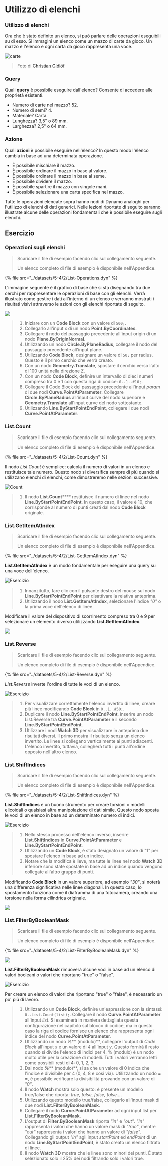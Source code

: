 # Utilizzo di elenchi

### Utilizzo di elenchi

Ora che è stato definito un elenco, si può parlare delle operazioni eseguibili su di esso. Si immagini un elenco come un mazzo di carte da gioco. Un mazzo è l'elenco e ogni carta da gioco rappresenta una voce.

![carte](../images/5-4/2/Playing\_cards\_modified.jpg)

> Foto di [Christian Gidlöf](https://commons.wikimedia.org/wiki/File:Playing\_cards\_modified.jpg)

### Query

Quali **query** è possibile eseguire dall'elenco? Consente di accedere alle proprietà esistenti.

* Numero di carte nel mazzo? 52\.
* Numero di semi? 4\.
* Materiale? Carta.
* Lunghezza? 3,5" o 89 mm.
* Larghezza? 2,5" o 64 mm.

### Azione

Quali **azioni** è possibile eseguire nell'elenco? In questo modo l'elenco cambia in base ad una determinata operazione.

* È possibile mischiare il mazzo.
* È possibile ordinare il mazzo in base al valore.
* È possibile ordinare il mazzo in base al seme.
* È possibile dividere il mazzo.
* È possibile spartire il mazzo con singole mani.
* È possibile selezionare una carta specifica nel mazzo.

Tutte le operazioni elencate sopra hanno nodi di Dynamo analoghi per l'utilizzo di elenchi di dati generici. Nelle lezioni riportate di seguito saranno illustrate alcune delle operazioni fondamentali che è possibile eseguire sugli elenchi.

## **Esercizio**

### **Operazioni sugli elenchi**

> Scaricare il file di esempio facendo clic sul collegamento seguente.
>
> Un elenco completo di file di esempio è disponibile nell'Appendice.

{% file src="../datasets/5-4/2/List-Operations.dyn" %}

L'immagine seguente è il grafico di base che si sta disegnando tra due cerchi per rappresentare le operazioni di base con gli elenchi. Verrà illustrato come gestire i dati all'interno di un elenco e verranno mostrati i risultati visivi attraverso le azioni con gli elenchi riportate di seguito.

![](../images/5-4/2/workingwithlist-listoperation.jpg)

> 1. Iniziare con un **Code Block** con un valore di `500;`.
> 2. Collegarlo all'input x di un nodo **Point.ByCoordinates**.
> 3. Collegare il nodo del passaggio precedente all'input origin di un nodo **Plane.ByOriginNormal**.
> 4. Utilizzando un nodo **Circle.ByPlaneRadius**, collegare il nodo del passaggio precedente all'input plane.
> 5. Utilizzando **Code Block**, designare un valore di `50;` per radius. Questo è il primo cerchio che verrà creato.
> 6. Con un nodo **Geometry.Translate**, spostare il cerchio verso l'alto di 100 unità nella direzione Z.
> 7. Con un nodo **Code Block**, definire un intervallo di dieci numeri compreso tra 0 e 1 con questa riga di codice: `0..1..#10;`.
> 8. Collegare il Code Block del passaggio precedente all'input _param_ di due nodi **Curve.PointAtParameter**. Collegare **Circle.ByPlaneRadius** all'input curve del nodo superiore e **Geometry.Translate** all'input curve del nodo sottostante.
> 9. Utilizzando **Line.ByStartPointEndPoint**, collegare i due nodi **Curve.PointAtParameter**.

### List.Count

> Scaricare il file di esempio facendo clic sul collegamento seguente.
>
> Un elenco completo di file di esempio è disponibile nell'Appendice.

{% file src="../datasets/5-4/2/List-Count.dyn" %}

Il nodo _List.Count_ è semplice: calcola il numero di valori in un elenco e restituisce tale numero. Questo nodo si diversifica sempre di più quando si utilizzano elenchi di elenchi, come dimostreremo nelle sezioni successive.

![Count](../images/5-4/2/workingwithlist-listoperation-listcount.jpg)

> 1. Il nodo **List.Count**_****_ restituisce il numero di linee nel nodo **Line.ByStartPointEndPoint**. In questo caso, il valore è 10, che corrisponde al numero di punti creati dal nodo **Code Block** originale.

### List.GetItemAtIndex

> Scaricare il file di esempio facendo clic sul collegamento seguente.
>
> Un elenco completo di file di esempio è disponibile nell'Appendice.

{% file src="../datasets/5-4/2/List-GetItemAtIndex.dyn" %}

**List.GetItemAtIndex** è un modo fondamentale per eseguire una query su una voce dell'elenco.

![Esercizio](../images/5-4/2/workingwithlist-getitemindex01.jpg)

> 1. Innanzitutto, fare clic con il pulsante destro del mouse sul nodo **Line.ByStartPointEndPoint** per disattivare la relativa anteprima.
> 2. Utilizzando il nodo **List.GetItemAtIndex**, selezionare l'indice _"0"_ o la prima voce dell'elenco di linee.

Modificare il valore del dispositivo di scorrimento compreso tra 0 e 9 per selezionare un elemento diverso utilizzando **List.GetItemAtIndex**.

![](../images/5-4/2/workingwithlist-getitemindex02.gif)

### List.Reverse

> Scaricare il file di esempio facendo clic sul collegamento seguente.
>
> Un elenco completo di file di esempio è disponibile nell'Appendice.

{% file src="../datasets/5-4/2/List-Reverse.dyn" %}

_List.Reverse_ inverte l'ordine di tutte le voci di un elenco.

![Esercizio](../images/5-4/2/workingwithlist-listreverse.jpg)

> 1. Per visualizzare correttamente l'elenco invertito di linee, creare più linee modificando **Code Block** in `0..1..#50;`.
> 2. Duplicare il nodo **Line.ByStartPointEndPoint**, inserire un nodo List.Reverse tra **Curve.PointAtParameter** e il secondo **Line.ByStartPointEndPoint**.
> 3. Utilizzare i nodi **Watch 3D** per visualizzare in anteprima due risultati diversi. Il primo mostra il risultato senza un elenco invertito. Le linee si collegano verticalmente ai punti adiacenti. L'elenco invertito, tuttavia, collegherà tutti i punti all'ordine opposto nell'altro elenco.

### List.ShiftIndices <a href="#listshiftindices" id="listshiftindices"></a>

> Scaricare il file di esempio facendo clic sul collegamento seguente.
>
> Un elenco completo di file di esempio è disponibile nell'Appendice.

{% file src="../datasets/5-4/2/List-ShiftIndices.dyn" %}

**List.ShiftIndices** è un buono strumento per creare torsioni o modelli elicoidali o qualsiasi altra manipolazione di dati simile. Questo nodo sposta le voci di un elenco in base ad un determinato numero di indici.

![Esercizio](../images/5-4/2/workingwithlist-shiftIndices01.jpg)

> 1. Nello stesso processo dell'elenco inverso, inserire **List.ShiftIndices** in **Curve.PointAtParameter** e **Line.ByStartPointEndPoint**.
> 2. Utilizzando un **Code Block**, è stato designato un valore di "1" per spostare l'elenco in base ad un indice.
> 3. Notare che la modifica è lieve, ma tutte le linee nel nodo **Watch 3D** inferiore sono state spostate in base ad un indice quando vengono collegate all'altro gruppo di punti.

Modificando **Code Block** in un valore superiore, ad esempio _"30"_, si noterà una differenza significativa nelle linee diagonali. In questo caso, lo spostamento funziona come il diaframma di una fotocamera, creando una torsione nella forma cilindrica originale.

![](../images/5-4/2/workingwithlist-shiftIndices02.jpg)

### List.FilterByBooleanMask <a href="#listfilterbybooleanmask" id="listfilterbybooleanmask"></a>

> Scaricare il file di esempio facendo clic sul collegamento seguente.
>
> Un elenco completo di file di esempio è disponibile nell'Appendice.

{% file src="../datasets/5-4/2/List-FilterByBooleanMask.dyn" %}

![](../images/5-4/2/ListFilterBool.png)

**List.FilterByBooleanMask** rimuoverà alcune voci in base ad un elenco di valori booleani o valori che riportano "true" o "false".

![Esercizio](../images/5-4/2/workingwithlist-filterbyboolmask.jpg)

Per creare un elenco di valori che riportano "true" o "false", è necessario un po' più di lavoro.

> 1. Utilizzando un **Code Block**, definire un'espressione con la sintassi: `0..List.Count(list);`. Collegare il nodo **Curve.PointAtParameter** all'input _list_. Si esaminerà in maniera dettagliata questa configurazione nel capitolo sul blocco di codice, ma in questo caso la riga di codice fornisce un elenco che rappresenta ogni indice del nodo **Curve.PointAtParameter**.
> 2. Utilizzando un nodo _**%**_** (modulo)**, collegare l'output di _Code Block_ all'input _x_ e un valore di _4_ all'input _y_. Questo fornirà il resto quando si divide l'elenco di indici per 4. % (modulo) è un nodo molto utile per la creazione di modelli. Tutti i valori verranno letti come possibili resti di 4: 0, 1, 2, 3.
> 3. Dal nodo _**%**_** (modulo)**, si sa che un valore di 0 indica che l'indice è divisibile per 4 (0, 4, 8 e così via). Utilizzando un nodo **= =**, è possibile verificare la divisibilità provando con un valore di _"0"_.
> 4. Il nodo **Watch** mostra solo questo: è presente un modello true/false che riporta: _true, false, false, false..._.
> 5. Utilizzando questo modello true/false, collegarlo all'input mask di due nodi **List.FilterByBooleanMask**.
> 6. Collegare il nodo **Curve.PointAtParameter** ad ogni input list per **List.FilterByBooleanMask**.
> 7. L'output di **Filter.ByBooleanMask** riporta _"in"_ e _"out"_. _"In"_ rappresenta i valori che hanno un valore mask di _"true"_, mentre _"out"_ rappresenta i valori che hanno un valore di _"false"_. Collegando gli output _"in"_ agli input _startPoint_ ed _endPoint_ di un nodo **Line.ByStartPointEndPoint**, è stato creato un elenco filtrato di linee.
> 8. Il nodo **Watch 3D** mostra che le linee sono minori dei punti. È stato selezionato solo il 25% dei nodi filtrando solo i valori true.
